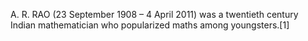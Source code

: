 A. R. RAO (23 September 1908 – 4 April 2011) was a twentieth century Indian mathematician who popularized maths among youngsters.[1]
